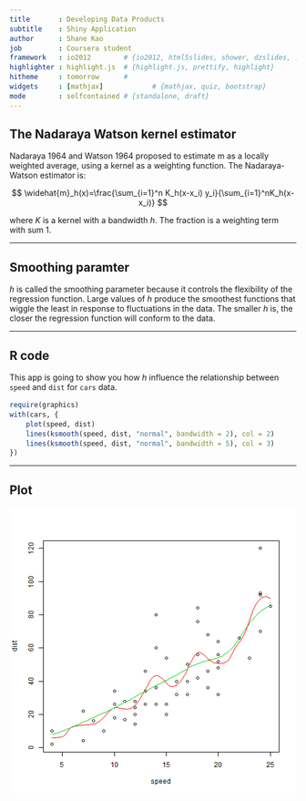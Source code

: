 ```yaml
---
title       : Developing Data Products
subtitle    : Shiny Application
author      : Shane Kao
job         : Coursera student
framework   : io2012        # {io2012, html5slides, shower, dzslides, ...}
highlighter : highlight.js  # {highlight.js, prettify, highlight}
hitheme     : tomorrow      # 
widgets     : [mathjax]            # {mathjax, quiz, bootstrap}
mode        : selfcontained # {standalone, draft}
---
```


## The Nadaraya Watson kernel estimator

Nadaraya 1964 and Watson 1964 proposed to estimate m as a locally weighted average, using a kernel as a weighting function. The Nadaraya-Watson estimator is:

$$ \widehat{m}_h(x)=\frac{\sum_{i=1}^n K_h(x-x_i) y_i}{\sum_{i=1}^nK_h(x-x_i)} $$

where $K$ is a kernel with a bandwidth $h$. The fraction is a weighting term with sum 1.

--- 

## Smoothing paramter

$h$ is called the smoothing parameter because it controls the flexibility of the regression function. Large values of $h$ produce the smoothest functions that wiggle the least in response to fluctuations in the data. The smaller $h$ is, the closer the regression function will conform to the data.


---  


## R code

This app is going to show you how $h$ influence the relationship between `speed` and `dist` for `cars` data.



```r
require(graphics)
with(cars, {
    plot(speed, dist)
    lines(ksmooth(speed, dist, "normal", bandwidth = 2), col = 2)
    lines(ksmooth(speed, dist, "normal", bandwidth = 5), col = 3)
})
```



---

## Plot

![plot of chunk unnamed-chunk-2](figure/unnamed-chunk-2.png) 


